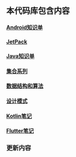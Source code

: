 
## 本代码库包含内容

#### [Android知识单](https://github.com/chenping1/HelloWorldX/blob/master/_Android%E7%9F%A5%E8%AF%86%E5%8D%95.md)
#### [JetPack]()
#### [Java知识单]()
#### [集合系列]()
#### [数据结构和算法]()
#### [设计模式]()
#### [Kotlin笔记]()
#### [Flutter笔记]()

### 更新内容
